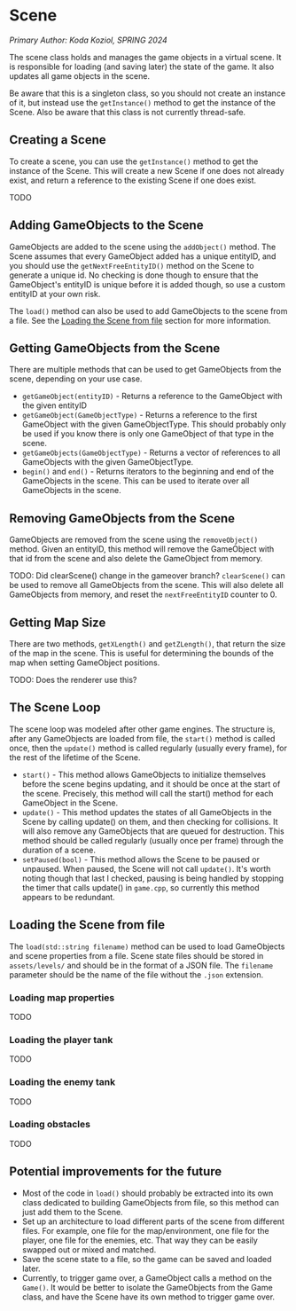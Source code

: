 # Scene

_Primary Author: Koda Koziol, SPRING 2024_

The scene class holds and manages the game objects in a virtual scene. It is responsible for loading (and saving later) the state of the game. It also updates all game objects in the scene.

Be aware that this is a singleton class, so you should not create an instance of it, but instead use the `getInstance()` method to get the instance of the Scene. Also be aware that this class is not currently thread-safe.

## Creating a Scene

To create a scene, you can use the `getInstance()` method to get the instance of the Scene. This will create a new Scene if one does not already exist, and return a reference to the existing Scene if one does exist.

TODO

## Adding GameObjects to the Scene

GameObjects are added to the scene using the `addObject()` method. The Scene assumes that every GameObject added has a unique entityID, and you should use the `getNextFreeEntityID()` method on the Scene to generate a unique id. No checking is done though to ensure that the GameObject's entityID is unique before it is added though, so use a custom entityID at your own risk.

The `load()` method can also be used to add GameObjects to the scene from a file. See the [Loading the Scene from file](#loading-the-scene-from-file) section for more information.

## Getting GameObjects from the Scene

There are multiple methods that can be used to get GameObjects from the scene, depending on your use case.

- `getGameObject(entityID)` - Returns a reference to the GameObject with the given entityID
- `getGameObject(GameObjectType)` - Returns a reference to the first GameObject with the given GameObjectType. This should probably only be used if you know there is only one GameObject of that type in the scene.
- `getGameObjects(GameObjectType)` - Returns a vector of references to all GameObjects with the given GameObjectType.
- `begin()` and `end()` - Returns iterators to the beginning and end of the GameObjects in the scene. This can be used to iterate over all GameObjects in the scene.

## Removing GameObjects from the Scene

GameObjects are removed from the scene using the `removeObject()` method. Given an entityID, this method will remove the GameObject with that id from the scene and also delete the GameObject from memory.

TODO: Did clearScene() change in the gameover branch?
`clearScene()` can be used to remove all GameObjects from the scene. This will also delete all GameObjects from memory, and reset the `nextFreeEntityID` counter to 0.

## Getting Map Size

There are two methods, `getXLength()` and `getZLength()`, that return the size of the map in the scene. This is useful for determining the bounds of the map when setting GameObject positions.

TODO: Does the renderer use this?

## The Scene Loop

The scene loop was modeled after other game engines. The structure is, after any GameObjects are loaded from file, the `start()` method is called once, then the `update()` method is called regularly (usually every frame), for the rest of the lifetime of the Scene.
- `start()` - This method allows GameObjects to initialize themselves before the scene begins updating, and it should be once at the start of the scene. Precisely, this method will call the start() method for each GameObject in the Scene.
- `update()` - This method updates the states of all GameObjects in the Scene by calling update() on them, and then checking for collisions. It will also remove any GameObjects that are queued for destruction. This method should be called regularly (usually once per frame) through the duration of a scene.
- `setPaused(bool)` - This method allows the Scene to be paused or unpaused. When paused, the Scene will not call `update()`. It's worth noting though that last I checked, pausing is being handled by stopping the timer that calls update() in `game.cpp`, so currently this method appears to be redundant.

## Loading the Scene from file

The `load(std::string filename)` method can be used to load GameObjects and scene properties from a file. Scene state files should be stored in `assets/levels/` and should be in the format of a JSON file. The `filename` parameter should be the name of the file without the `.json` extension.

### Loading map properties

TODO

### Loading the player tank

TODO

### Loading the enemy tank

TODO

### Loading obstacles

TODO

## Potential improvements for the future

- Most of the code in `load()` should probably be extracted into its own class dedicated to building GameObjects from file, so this method can just add them to the Scene.
- Set up an architecture to load different parts of the scene from different files. For example, one file for the map/environment, one file for the player, one file for the enemies, etc. That way they can be easily swapped out or mixed and matched.
- Save the scene state to a file, so the game can be saved and loaded later.
- Currently, to trigger game over, a GameObject calls a method on the `Game()`. It would be better to isolate the GameObjects from the Game class, and have the Scene have its own method to trigger game over.
